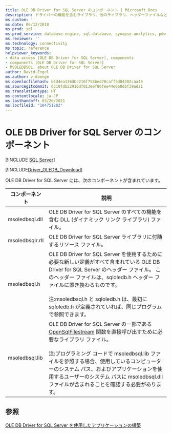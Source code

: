 ```yaml
---
title: OLE DB Driver for SQL Server のコンポーネント | Microsoft Docs
description: ドライバーの機能を含むライブラリ、他のライブラリ、ヘッダーファイルなど、OLE DB Driver for SQL Server のコンポーネントについて説明します。
ms.custom: ''
ms.date: 06/12/2018
ms.prod: sql
ms.prod_service: database-engine, sql-database, synapse-analytics, pdw
ms.reviewer: ''
ms.technology: connectivity
ms.topic: reference
helpviewer_keywords:
- data access [OLE DB Driver for SQL Server], components
- components [OLE DB Driver for SQL Server]
- MSOLEDBSQL, about OLE DB Driver for SQL Server
author: David-Engel
ms.author: v-daenge
ms.openlocfilehash: b4d4ea136dbc216f758bed78caff5d84382caa45
ms.sourcegitcommit: 0310fdb22916df013eef86fee44e660dbf39ad21
ms.translationtype: HT
ms.contentlocale: ja-JP
ms.lasthandoff: 03/20/2021
ms.locfileid: "104751282"
---
```

# <a name="components-of-ole-db-driver-for-sql-server"></a>OLE DB Driver for SQL Server のコンポーネント
[!INCLUDE [SQL Server](../../../includes/applies-to-version/sql-asdb-asdbmi-asa-pdw.md)]

[!INCLUDE[Driver_OLEDB_Download](../../../includes/driver_oledb_download.md)]

  OLE DB Driver for SQL Server には、次のコンポーネントが含まれています。  

|コンポーネント|説明|  
|---------------|-----------------|  
|msoledbsql.dll|OLE DB Driver for SQL Server のすべての機能を含む DLL (ダイナミック リンク ライブラリ) ファイル。|  
|msoledbsqlr.rll|OLE DB Driver for SQL Server ライブラリに付随するリソース ファイル。|   
|msoledbsql.h|OLE DB Driver for SQL Server を使用するために必要な新しい定義がすべて含まれている OLE DB Driver for SQL Server のヘッダー ファイル。 このヘッダー ファイルは、sqloledb.h ヘッダー ファイルに置き換わるものです。<br /><br /> 注:msoledbsql.h と sqloledb.h は、最初に sqloledb.h が定義されていれば、同じプログラムで参照できます。|  
|msoledbsql.lib|OLE DB Driver for SQL Server の一部である [OpenSqlFilestream](../../../relational-databases/blob/access-filestream-data-with-opensqlfilestream.md) 関数を直接呼び出すために必要なライブラリ ファイル。<br /><br /> 注:プログラミング コードで msoledbsql.lib ファイルを参照する場合、使用しているコンピューターのシステム パス、およびアプリケーションを使用するユーザーのシステム パスに msoledbsql.dll ファイルが含まれることを確認する必要があります。|  

## <a name="see-also"></a>参照  
 [OLE DB Driver for SQL Server を使用したアプリケーションの構築](../../oledb/applications/building-applications-with-oledb-driver-for-sql-server.md)  

